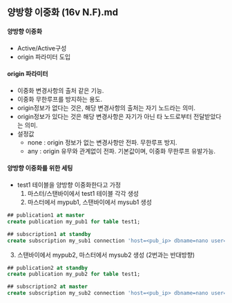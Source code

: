 ## 양방향 이중화 (16v N.F).md
#### 양방향 이중화
- Active/Active구성
- origin 파라미터 도입

#### origin 파라미터
- 이중화 변경사항의 출처 같은 기능.
- 이중화 무한루프를 방지하는 용도.
- origin정보가 없다는 것은, 해당 변경사항의 출처는 자기 노드라는 의미.
- origin정보가 있다는 것은 해당 변경사항은 자기가 아닌 타 노드로부터 전달받았다는 의미.
- 설정값
  - none : origin 정보가 없는 변경사항만 전파. 무한루프 방지.
  - any : origin 유무와 관계없이 전파. 기본값이며, 이중화 무한루프 유발가능.
 
#### 양방향 이중화를 위한 세팅
- test1 테이블을 양방향 이중화한다고 가정
  1. 마스터/스탠바이에서 test1 테이블 각각 생성
  2. 마스터에서 mypub1, 스탠바이에서 mysub1 생성
```sql
## publication1 at master
create publication my_pub1 for table test1;

## subscription1 at standby
create subscription my_sub1 connection 'host=<pub_ip> dbname=nano user=repuser password=repuser' publication my_pub1 with (copy-data=false, origin=none);
```
  3. 스탠바이에서 mypub2, 마스터에서 mysub2 생성 (2번과는 반대방향)
```sql
## publication2 at standby
create publication my_pub2 for table test1;

## subscription2 at master
create subscription my_sub2 connection 'host=<pub_ip> dbname=nano user=repuser password=repuser' publication my_pub2 with (copy-data=false, origin=none);
```

